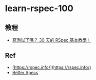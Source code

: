 # learn-rspec-100


## 教程


* [寫測試了嗎？ 30 天的 RSpec 基本教學！](./ironman-4239/)


## Ref

* [https://rspec.info/](https://rspec.info/)
* [Better Specs](https://www.betterspecs.org/)